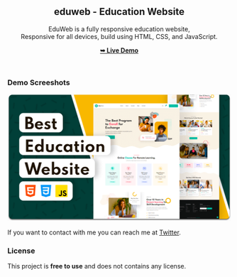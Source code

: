 <div align="center">
  

  <br />
  <br />

  <h2 align="center">eduweb - Education Website</h2>

  EduWeb is a fully responsive education website, <br />Responsive for all devices, build using HTML, CSS, and JavaScript.

  <a href="https://chandraprakashsingh00.github.io/Education-Website/"><strong>➥ Live Demo</strong></a>

</div>

<br />

### Demo Screeshots

![EduWeb Desktop Demo](./readme-images/desktop.png "Desktop Demo")




If you want to contact with me you can reach me at [Twitter](https://www.twitter.com/codewithsadee).

### License

This project is **free to use** and does not contains any license.
